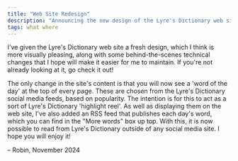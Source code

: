 ```yaml
---
title: "Web Site Redesign"
description: "Announcing the new design of the Lyre's Dictionary web site, and the new word of the day feature"
tags: what where
---
```


I've given the Lyre's Dictionary web site a fresh design, which I think is more visually pleasing, along with some behind-the-scenes technical changes that I hope will make it easier for me to maintain. If you're not already looking at it, go check it out!

The only change in the site's content is that you will now see a 'word of the day' at the top of every page. These are chosen from the Lyre's Dictionary social media feeds, based on popularity. The intention is for this to act as a sort of Lyre's Dictionary 'highlight reel'. As well as displaying them on the web site, I've also added an RSS feed that publishes each day's word, which you can find in the "More words" box up top. With this, it is now possible to read from Lyre's Dictionary outside of any social media site. I hope you will enjoy it!

– Robin, November 2024
